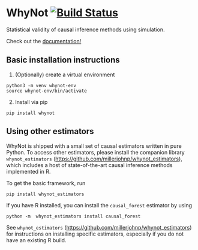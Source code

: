 # WhyNot [![Build Status](https://travis-ci.com/millerjohnp/whynot.svg?token=ERpRX6SmHRsKJ8dNb4QV&branch=master)](https://travis-ci.com/millerjohnp/whynot)
Statistical validity of causal inference methods using simulation.

Check out the [documentation!](https://people.eecs.berkeley.edu/~miller_john/whynot/)


## Basic installation instructions
1. (Optionally) create a virtual environment
```
python3 -m venv whynot-env
source whynot-env/bin/activate
```
2. Install via pip
```
pip install whynot
```

## Using other estimators
WhyNot is shipped with a small set of causal estimators written in pure Python.
To access other estimators, please install the companion library `whynot_estimators`
(https://github.com/millerjohnp/whynot_estimators), which includes a host of
state-of-the-art causal inference methods implemented in R.

To get the basic framework, run
```
pip install whynot_estimators
```
If you have R installed, you can install the `causal_forest` estimator by using
```
python -m  whynot_estimators install causal_forest
```
See `whynot_estimators` (https://github.com/millerjohnp/whynot_estimators) for
instructions on installing specific estimators, especially if you do not have an
existing R build.
